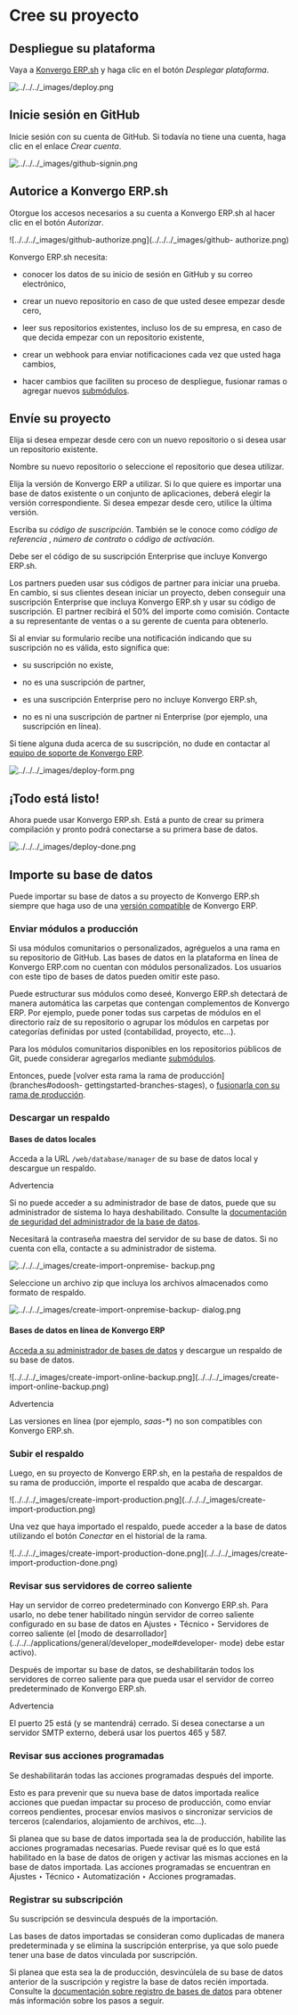 # Cree su proyecto

## Despliegue su plataforma

Vaya a [Konvergo ERP.sh](https://www.odoo.sh/) y haga clic en el botón _Desplegar
plataforma_.

![../../../_images/deploy.png](../../../_images/deploy.png)

## Inicie sesión en GitHub

Inicie sesión con su cuenta de GitHub. Si todavía no tiene una cuenta, haga
clic en el enlace _Crear cuenta_.

![../../../_images/github-signin.png](../../../_images/github-signin.png)

## Autorice a Konvergo ERP.sh

Otorgue los accesos necesarios a su cuenta a Konvergo ERP.sh al hacer clic en el botón
_Autorizar_.

![../../../_images/github-authorize.png](../../../_images/github-
authorize.png)

Konvergo ERP.sh necesita:

  * conocer los datos de su inicio de sesión en GitHub y su correo electrónico,

  * crear un nuevo repositorio en caso de que usted desee empezar desde cero,

  * leer sus repositorios existentes, incluso los de su empresa, en caso de que decida empezar con un repositorio existente,

  * crear un webhook para enviar notificaciones cada vez que usted haga cambios,

  * hacer cambios que faciliten su proceso de despliegue, fusionar ramas o agregar nuevos [submódulos](https://git-scm.com/book/es/v2/Herramientas-de-Git-Subm%C3%B3dulos).

## Envíe su proyecto

Elija si desea empezar desde cero con un nuevo repositorio o si desea usar un
repositorio existente.

Nombre su nuevo repositorio o seleccione el repositorio que desea utilizar.

Elija la versión de Konvergo ERP a utilizar. Si lo que quiere es importar una base de
datos existente o un conjunto de aplicaciones, deberá elegir la versión
correspondiente. Si desea empezar desde cero, utilice la última versión.

Escriba su _código de suscripción_. También se le conoce como _código de
referencia_ , _número de contrato_ o _código de activación_.

Debe ser el código de su suscripción Enterprise que incluye Konvergo ERP.sh.

Los partners pueden usar sus códigos de partner para iniciar una prueba. En
cambio, si sus clientes desean iniciar un proyecto, deben conseguir una
suscripción Enterprise que incluya Konvergo ERP.sh y usar su código de suscripción. El
partner recibirá el 50% del importe como comisión. Contacte a su representante
de ventas o a su gerente de cuenta para obtenerlo.

Si al enviar su formulario recibe una notificación indicando que su
suscripción no es válida, esto significa que:

  * su suscripción no existe,

  * no es una suscripción de partner,

  * es una suscripción Enterprise pero no incluye Konvergo ERP.sh,

  * no es ni una suscripción de partner ni Enterprise (por ejemplo, una suscripción en línea).

Si tiene alguna duda acerca de su suscripción, no dude en contactar al [equipo
de soporte de Konvergo ERP](https://www.odoo.com/help).

![../../../_images/deploy-form.png](../../../_images/deploy-form.png)

## ¡Todo está listo!

Ahora puede usar Konvergo ERP.sh. Está a punto de crear su primera compilación y
pronto podrá conectarse a su primera base de datos.

![../../../_images/deploy-done.png](../../../_images/deploy-done.png)

## Importe su base de datos

Puede importar su base de datos a su proyecto de Konvergo ERP.sh siempre que haga uso
de una [versión compatible](../../supported_versions) de Konvergo ERP.

### Enviar módulos a producción

Si usa módulos comunitarios o personalizados, agréguelos a una rama en su
repositorio de GitHub. Las bases de datos en la plataforma en línea de
Konvergo ERP.com no cuentan con módulos personalizados. Los usuarios con este tipo de
bases de datos pueden omitir este paso.

Puede estructurar sus módulos como deseé, Konvergo ERP.sh detectará de manera
automática las carpetas que contengan complementos de Konvergo ERP. Por ejemplo, puede
poner todas sus carpetas de módulos en el directorio raíz de su repositorio o
agrupar los módulos en carpetas por categorías definidas por usted
(contabilidad, proyecto, etc…).

Para los módulos comunitarios disponibles en los repositorios públicos de Git,
puede considerar agregarlos mediante
[submódulos](../advanced/submodules#odoosh-advanced-submodules).

Entonces, puede [volver esta rama la rama de producción](branches#odoosh-
gettingstarted-branches-stages), o [fusionarla con su rama de
producción](branches#odoosh-gettingstarted-branches-mergingbranches).

### Descargar un respaldo

#### Bases de datos locales

Acceda a la URL `/web/database/manager` de su base de datos local y descargue
un respaldo.

<div class="alert alert-warning">
<p class="alert-title">
Advertencia</p><p>Si no puede acceder a su administrador de base de datos, puede que su administrador de sistema lo haya deshabilitado. Consulte la <a href="../../on_premise/deploy#db-manager-security"><span class="std std-ref">documentación de seguridad del administrador de la base de datos</span></a>.</p>
</div>

Necesitará la contraseña maestra del servidor de su base de datos. Si no
cuenta con ella, contacte a su administrador de sistema.

![../../../_images/create-import-onpremise-
backup.png](../../../_images/create-import-onpremise-backup.png)

Seleccione un archivo zip que incluya los archivos almacenados como formato de
respaldo.

![../../../_images/create-import-onpremise-backup-
dialog.png](../../../_images/create-import-onpremise-backup-dialog.png)

#### Bases de datos en línea de Konvergo ERP

[Acceda a su administrador de bases de
datos](https://accounts.odoo.com/my/databases/manage) y descargue un respaldo
de su base de datos.

![../../../_images/create-import-online-backup.png](../../../_images/create-
import-online-backup.png) <div class="alert alert-warning">
<p class="alert-title">
Advertencia</p><p>Las versiones en línea (por ejemplo, <em>saas-*</em>) no son compatibles con Konvergo ERP.sh.</p>
</div>

### Subir el respaldo

Luego, en su proyecto de Konvergo ERP.sh, en la pestaña de respaldos de su rama de
producción, importe el respaldo que acaba de descargar.

![../../../_images/create-import-production.png](../../../_images/create-
import-production.png)

Una vez que haya importado el respaldo, puede acceder a la base de datos
utilizando el botón _Conectar_ en el historial de la rama.

![../../../_images/create-import-production-done.png](../../../_images/create-
import-production-done.png)

### Revisar sus servidores de correo saliente

Hay un servidor de correo predeterminado con Konvergo ERP.sh. Para usarlo, no debe
tener habilitado ningún servidor de correo saliente configurado en su base de
datos en Ajustes ‣ Técnico ‣ Servidores de correo saliente (el [modo de
desarrollador](../../../applications/general/developer_mode#developer-
mode) debe estar activo).

Después de importar su base de datos, se deshabilitarán todos los servidores
de correo saliente para que pueda usar el servidor de correo predeterminado de
Konvergo ERP.sh.

<div class="alert alert-warning">
<p class="alert-title">
Advertencia</p><p>El puerto 25 está (y se mantendrá) cerrado. Si desea conectarse a un servidor SMTP externo, deberá usar los puertos 465 y 587.</p>
</div>

### Revisar sus acciones programadas

Se deshabilitarán todas las acciones programadas después del importe.

Esto es para prevenir que su nueva base de datos importada realice acciones
que puedan impactar su proceso de producción, como enviar correos pendientes,
procesar envíos masivos o sincronizar servicios de terceros (calendarios,
alojamiento de archivos, etc…).

Si planea que su base de datos importada sea la de producción, habilite las
acciones programadas necesarias. Puede revisar qué es lo que está habilitado
en la base de datos de origen y activar las mismas acciones en la base de
datos importada. Las acciones programadas se encuentran en Ajustes ‣ Técnico ‣
Automatización ‣ Acciones programadas.

### Registrar su subscripción

Su suscripción se desvincula después de la importación.

Las bases de datos importadas se consideran como duplicadas de manera
predeterminada y se elimina la suscripción enterprise, ya que solo puede tener
una base de datos vinculada por suscripción.

Si planea que esta sea la de producción, desvincúlela de su base de datos
anterior de la suscripción y registre la base de datos recién importada.
Consulte la [documentación sobre registro de bases de
datos](../../on_premise) para obtener más información sobre los pasos a
seguir.

